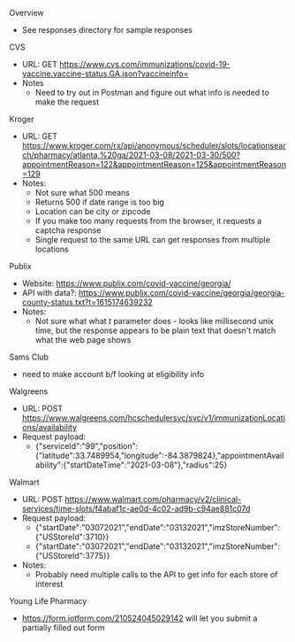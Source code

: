Overview

- See responses directory for sample responses

CVS

- URL: GET https://www.cvs.com/immunizations/covid-19-vaccine.vaccine-status.GA.json?vaccineinfo=
- Notes
  - Need to try out in Postman and figure out what info is needed to make the request

Kroger

- URL: GET https://www.kroger.com/rx/api/anonymous/scheduler/slots/locationsearch/pharmacy/atlanta,%20ga/2021-03-08/2021-03-30/500?appointmentReason=122&appointmentReason=125&appointmentReason=129
- Notes:
  - Not sure what 500 means
  - Returns 500 if date range is too big
  - Location can be city or zipcode
  - If you make too many requests from the browser, it requests a captcha response
  - Single request to the same URL can get responses from multiple locations

Publix

- Website: https://www.publix.com/covid-vaccine/georgia/
- API with data?: https://www.publix.com/covid-vaccine/georgia/georgia-county-status.txt?t=1615174639232
- Notes:
  - Not sure what what _t_ parameter does - looks like millisecond unix time, but the response appears to be plain text that doesn't match what the web page shows

Sams Club

- need to make account b/f looking at eligibility info

Walgreens

- URL: POST https://www.walgreens.com/hcschedulersvc/svc/v1/immunizationLocations/availability
- Request payload:
  - {"serviceId":"99","position":{"latitude":33.7489954,"longitude":-84.3879824},"appointmentAvailability":{"startDateTime":"2021-03-08"},"radius":25}

Walmart

- URL: POST https://www.walmart.com/pharmacy/v2/clinical-services/time-slots/f4abaf1c-ae0d-4c02-ad9b-c94ae881c07d
- Request payload:
  - {"startDate":"03072021","endDate":"03132021","imzStoreNumber":{"USStoreId":3710}}
  - {"startDate":"03072021","endDate":"03132021","imzStoreNumber":{"USStoreId":3775}}
- Notes:
  - Probably need multiple calls to the API to get info for each store of interest

Young Life Pharmacy

- https://form.jotform.com/210524045029142 will let you submit a partially filled out form
